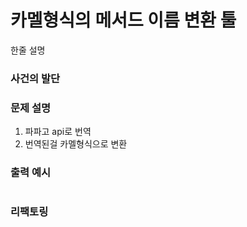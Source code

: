 # 카멜형식의 메서드 이름 변환 툴
한줄 설명

### 사건의 발단

### 문제 설명
1. 파파고 api로 번역
2. 번역된걸 카멜형식으로 변환
### 출력 예시
```text

```

### 리팩토링